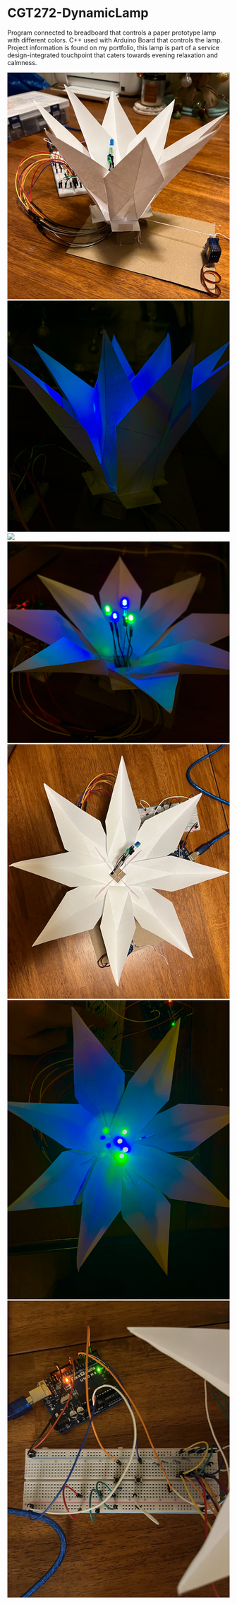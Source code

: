 # CGT272-DynamicLamp
Program connected to breadboard that controls a paper prototype lamp with different colors. C++ used with Arduino Board that controls the lamp. Project information is found on my portfolio, this lamp is part of a service design-integrated touchpoint that caters towards evening relaxation and calmness.

![](Side%20OFF%20Closed.png)
![](Side%20ON%20Closed.png)
![](Side%20OFF%20Open.png)
![](Side%20ON%20Open.png)
![](Top%20OFF.png)
![](Top%20ON.png)
![](ArduinoBoard.png)
